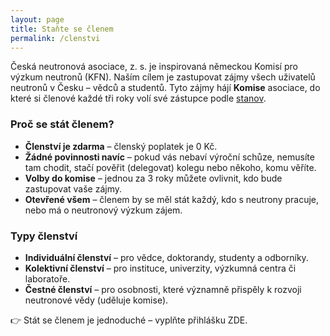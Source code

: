 ```yaml
---
layout: page
title: Staňte se členem
permalink: /clenstvi
---
```

Česká neutronová asociace, z. s. je inspirovaná německou Komisí pro výzkum neutronů (KFN). Naším cílem je zastupovat zájmy všech uživatelů neutronů v Česku – vědců a studentů. Tyto zájmy hájí **Komise** asociace, do které si členové každé tři roky volí své zástupce podle [stanov](/stanovy).

### Proč se stát členem?

 - **Členství je zdarma** – členský poplatek je 0 Kč.
 - **Žádné povinnosti navíc** – pokud vás nebaví výroční schůze, nemusíte tam chodit, stačí pověřit (delegovat) kolegu nebo někoho, komu věříte.
 - **Volby do komise** – jednou za 3 roky můžete ovlivnit, kdo bude zastupovat vaše zájmy.
 - **Otevřené všem** – členem by se měl stát každý, kdo s neutrony pracuje, nebo má o neutronový výzkum zájem.

### Typy členství

 - **Individuální členství** – pro vědce, doktorandy, studenty a odborníky.
 - **Kolektivní členství** – pro instituce, univerzity, výzkumná centra či laboratoře.
 - **Čestné členství** – pro osobnosti, které významně přispěly k rozvoji neutronové vědy (uděluje komise).

👉 Stát se členem je jednoduché – vyplňte přihlášku ZDE.